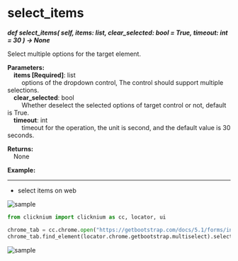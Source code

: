# select_items
***def select_items(
        self,
        items: list,
        clear_selected: bool = True,
        timeout: int = 30
    ) -> None***  

Select multiple options for the target element.  

**Parameters:**  
    &emsp;**items [Required]**: list  
        &emsp;&emsp; options of the dropdown control, The control should support multiple selections.  
    &emsp;**clear_selected**: bool  
        &emsp;&emsp; Whether deselect the selected options of target control or not, default is True.    
    &emsp;**timeout**: int  
        &emsp;&emsp; timeout for the operation, the unit is second, and the default value is 30 seconds.   

**Returns:**  
    &emsp;None

**Example:**
***
- select items on web
  
![sample](../../../img/select_items_sample1.png)  
```python
from clicknium import clicknium as cc, locator, ui

chrome_tab = cc.chrome.open("https://getbootstrap.com/docs/5.1/forms/input-group/")
chrome_tab.find_element(locator.chrome.getbootstrap.multiselect).select_item({'One', 'Three'})

```

![sample](../../../img/select_items_sample2.png)  